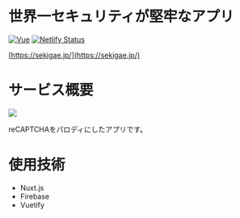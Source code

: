 # 世界一セキュリティが堅牢なアプリ
[![Vue](https://img.shields.io/badge/Vue-v2.6.12-%2342b77c)](https://www.npmjs.com/package/vue/v/2.6.12)
[![Netlify Status](https://api.netlify.com/api/v1/badges/1789b738-3cc0-4887-b1ad-2790e8b91721/deploy-status)](https://app.netlify.com/sites/sekigae/deploys)

[https://sekigae.jp/](https://sekigae.jp/)

# サービス概要

<a href="https://sekigae.jp/">
  <img src="https://user-images.githubusercontent.com/72296262/115614380-9f34f780-a328-11eb-93eb-a8b020c04b2f.gif" />
</a>

reCAPTCHAをパロディにしたアプリです。

# 使用技術
- Nuxt.js
- Firebase
- Vuetify
